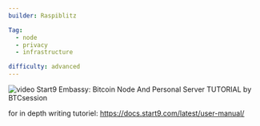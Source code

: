 ```yaml
---
builder: Raspiblitz

Tag:
  - node
  - privacy
  - infrastructure

difficulty: advanced
---
```


![video](https://www.youtube.com/watch?v=DKBJ3_3ZomU)
Start9 Embassy: Bitcoin Node And Personal Server TUTORIAL by BTCsession

for in depth writing tutoriel: https://docs.start9.com/latest/user-manual/
